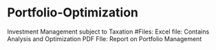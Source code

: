 # Portfolio-Optimization
Investment Management subject to Taxation
#Files: 
Excel file: Contains Analysis and Optimization 
PDF FIle: Report on Portfolio Management
